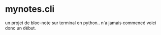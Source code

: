 # mynotes.cli
un projet de bloc-note sur terminal en python..
n'a jamais commencé
voici donc un début.
